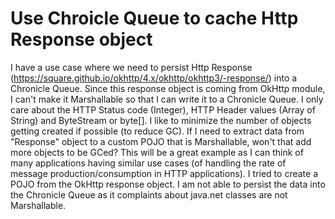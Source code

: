 
# Use Chroicle Queue to cache Http Response object

I have a use case where we need to persist Http Response (https://square.github.io/okhttp/4.x/okhttp/okhttp3/-response/) into a Chronicle Queue. Since this response object is coming from OkHttp module, I can't make it Marshallable so that I can write it to a Chronicle Queue.
I only care about the HTTP Status code (Integer), HTTP Header values (Array of String) and ByteStream or byte[]. I like to minimize the number of objects getting created if possible (to reduce GC). If I need to extract data from "Response" object to a custom POJO that is Marshallable, won't that add more objects to be GCed?
This will be a great example as I can think of many applications having similar use cases (of handling the rate of message production/consumption in HTTP applications).
I tried to create a POJO from the OkHttp response object. I am not able to persist the data into the Chronicle Queue as it complaints about java.net classes are not Marshallable.

        